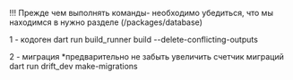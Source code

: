 !!! Прежде чем выполнять команды- необходимо убедиться, что мы находимся в нужно разделе (/packages/database)

1 - кодоген
dart run build_runner build --delete-conflicting-outputs

2 - миграция
*предварительно не забыть увеличить счетчик миграций
dart run drift_dev make-migrations